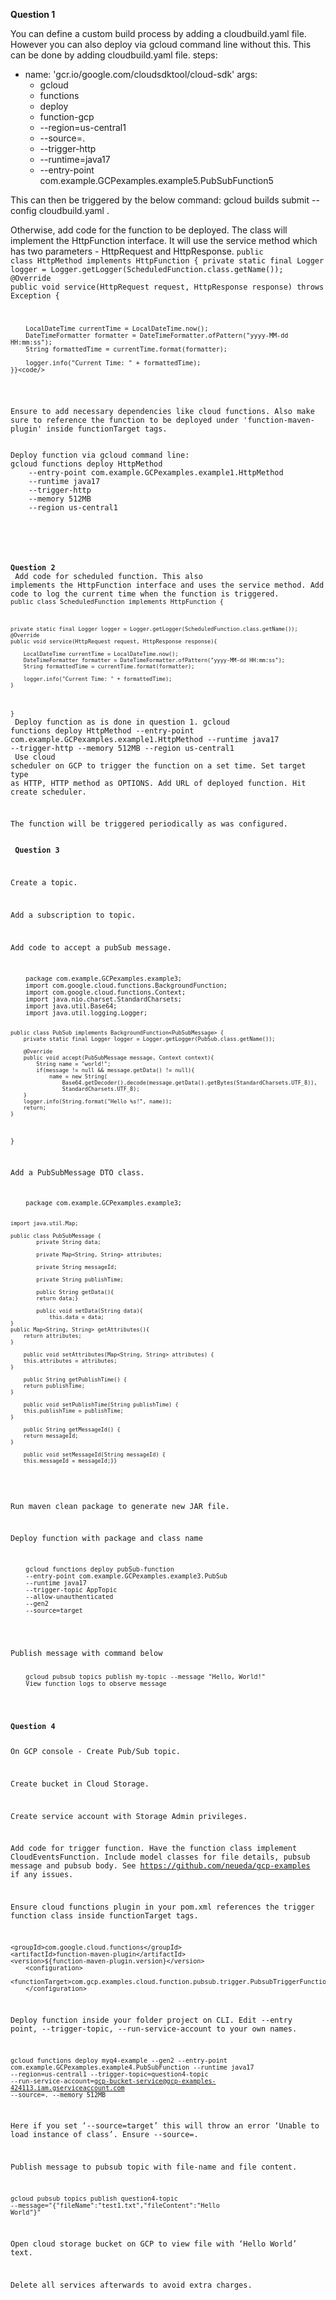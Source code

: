 <b>Question 1</b>

You can define a custom build process by adding a cloudbuild.yaml file. However you can also deploy via gcloud command line without this.
This can be done by adding cloudbuild.yaml file.
steps:
  - name: 'gcr.io/google.com/cloudsdktool/cloud-sdk'
    args:
      - gcloud
      - functions
      - deploy
      - function-gcp
      - --region=us-central1
      - --source=.
      - --trigger-http
      - --runtime=java17
      - --entry-point com.example.GCPexamples.example5.PubSubFunction5

This can then be triggered by the below command:
gcloud builds submit --config cloudbuild.yaml .
<br/>

Otherwise, add code for the function to be deployed. The class will implement the HttpFunction interface. It will use the service method which has two parameters - HttpRequest and HttpResponse.
<code>public class HttpMethod implements HttpFunction {
    private static final Logger logger = Logger.getLogger(ScheduledFunction.class.getName());
    @Override
    public void service(HttpRequest request, HttpResponse response) throws Exception {

        LocalDateTime currentTime = LocalDateTime.now();
        DateTimeFormatter formatter = DateTimeFormatter.ofPattern("yyyy-MM-dd HH:mm:ss");
        String formattedTime = currentTime.format(formatter);

        logger.info("Current Time: " + formattedTime);
    }}<code/>
<br/>
Ensure to add necessary dependencies like cloud functions. Also make sure to reference the function to be deployed under 'function-maven-plugin' inside functionTarget tags.
<br/>
Deploy function via gcloud command line:
gcloud functions deploy HttpMethod
    --entry-point com.example.GCPexamples.example1.HttpMethod
    --runtime java17
    --trigger-http
    --memory 512MB
    --region us-central1
<br/>
<br/>

<b>Question 2</b>
<br/>
Add code for scheduled function. This also implements the HttpFunction interface and uses the service method. Add code to log the current time when the function is triggered.
<code>public class ScheduledFunction implements HttpFunction {

    private static final Logger logger = Logger.getLogger(ScheduledFunction.class.getName());
    @Override
    public void service(HttpRequest request, HttpResponse response){

        LocalDateTime currentTime = LocalDateTime.now();
        DateTimeFormatter formatter = DateTimeFormatter.ofPattern("yyyy-MM-dd HH:mm:ss");
        String formattedTime = currentTime.format(formatter);

        logger.info("Current Time: " + formattedTime);
    }
}</code>
<br/>
Deploy function as is done in question 1.
gcloud functions deploy HttpMethod
    --entry-point com.example.GCPexamples.example1.HttpMethod
    --runtime java17
    --trigger-http
    --memory 512MB
    --region us-central1
    <br/>
Use cloud scheduler on GCP to trigger the function on a set time. Set target type as HTTP, HTTP method as OPTIONS. Add URL of deployed function.
Hit create scheduler.

The function will be triggered periodically as was configured.
<br/>
<br/>
<b>Question 3</b>

Create a topic.

Add a subscription to topic.

Add code to accept a pubSub message. 

<code>
	package com.example.GCPexamples.example3;
	import com.google.cloud.functions.BackgroundFunction;
  	import com.google.cloud.functions.Context;
  	import java.nio.charset.StandardCharsets;
  	import java.util.Base64;
  	import java.util.logging.Logger;
  
  	public class PubSub implements BackgroundFunction<PubSubMessage> {
    	private static final Logger logger = Logger.getLogger(PubSub.class.getName());

    	@Override
    	public void accept(PubSubMessage message, Context context){
        	String name = "world!";
        	if(message != null && message.getData() != null){
	            name = new String(
                    Base64.getDecoder().decode(message.getData().getBytes(StandardCharsets.UTF_8)),
                    StandardCharsets.UTF_8);
        }
        logger.info(String.format("Hello %s!", name));
        return;
    }
}
</code>

Add a PubSubMessage DTO class. 


<code>
	package com.example.GCPexamples.example3;

	import java.util.Map;

	public class PubSubMessage {
    		private String data;

    		private Map<String, String> attributes;

    		private String messageId;

    		private String publishTime;

    		public String getData(){
        	return data;}

    		public void setData(String data){
        		this.data = data;
    }
	public Map<String, String> getAttributes(){
        return attributes;
    }

    	public void setAttributes(Map<String, String> attributes) {
        this.attributes = attributes;
    }

    	public String getPublishTime() {
        return publishTime;
    }

    	public void setPublishTime(String publishTime) {
        this.publishTime = publishTime;
    }

    	public String getMessageId() {
        return messageId;
    }

    	public void setMessageId(String messageId) {
        this.messageId = messageId;}}
</code>

Run maven clean package to generate new JAR file.

Deploy function with package and class name 


<code>
	gcloud functions deploy pubSub-function 
	--entry-point com.example.GCPexamples.example3.PubSub 
	--runtime java17 
	--trigger-topic AppTopic 
	--allow-unauthenticated 
	--gen2 
	--source=target
</code>

<br/>
Publish message with command below 

<code>
	gcloud pubsub topics publish my-topic --message "Hello, World!"
	View function logs to observe message
</code>
<br/> <br/>
<b>Question 4</b>

On GCP console - Create Pub/Sub topic.

Create bucket in Cloud Storage.

Create service account with Storage Admin privileges.

Add code for trigger function. Have the function class implement CloudEventsFunction. Include model classes for file details, pubsub message and pubsub body. See https://github.com/neueda/gcp-examples if any issues.

Ensure cloud functions plugin in your pom.xml references the trigger function class inside functionTarget tags.

	<groupId>com.google.cloud.functions</groupId>
	<artifactId>function-maven-plugin</artifactId>
	<version>${function-maven-plugin.version}</version>
		<configuration>
			<functionTarget>com.gcp.examples.cloud.function.pubsub.trigger.PubsubTriggerFunction</functionTarget>
		</configuration>

Deploy function inside your folder project on CLI.
Edit --entry point, --trigger-topic, --run-service-account to your own names.

<code>gcloud functions deploy myq4-example --gen2 --entry-point com.example.GCPexamples.example4.PubSubFunction --runtime java17 --region=us-central1 --trigger-topic=question4-topic --run-service-account=gcp-bucket-service@gcp-examples-424113.iam.gserviceaccount.com --source=. --memory 512MB</code>

Here if you set ‘--source=target’ this will throw an error ‘Unable to load instance of class’. Ensure --source=.

Publish message to pubsub topic with file-name and file content.


<code>gcloud pubsub topics publish question4-topic --message="{\"fileName\":\"test1.txt\",\"fileContent\":\"Hello World\"}"</code>

Open cloud storage bucket on GCP to view file with ‘Hello World’ text.

Delete all services afterwards to avoid extra charges.
